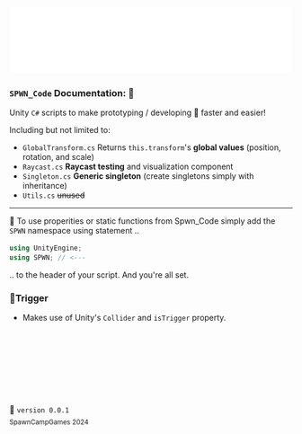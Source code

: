 ![SPWN_Code](https://github.com/SpawnCampGames/Sandbox/blob/main/SPWN_Code.png)

### `SPWN_Code` Documentation: 📘

Unity `C#` scripts to make prototyping / developing 🚧 faster and easier!

Including but not limited to: 

- `GlobalTransform.cs`  Returns `this.transform`'s **global values** (position, rotation, and scale)
- `Raycast.cs`  **Raycast testing** and visualization component
- `Singleton.cs`  **Generic singleton** (create singletons simply with inheritance)
- `Utils.cs`  ~~unused~~

---
💬
To use properities or static functions from Spwn_Code simply add the `SPWN` namespace using statement ..
```cs
using UnityEngine;
using SPWN; // <---
```

.. to the header of your script. And you're all set.

### 📁Trigger
- Makes use of Unity's `Collider` and `isTrigger` property.


<!-- Start Whitespace /-->
&nbsp;  
&nbsp;  
&nbsp;  
&nbsp;  
&nbsp;  
&nbsp;  
&nbsp;  
<!-- End Whitespace /-->

📌 `version 0.0.1`  
<sub>SpawnCampGames 2024</sub>
